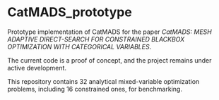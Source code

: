 # CatMADS_prototype
Prototype implementation of CatMADS for the paper *CatMADS: MESH ADAPTIVE DIRECT-SEARCH FOR CONSTRAINED BLACKBOX OPTIMIZATION WITH CATEGORICAL VARIABLES*.

The current code is a proof of concept, and the project remains under active development.

This repository contains 32 analytical mixed-variable optimization problems, including 16 constrained ones, for benchmarking.
